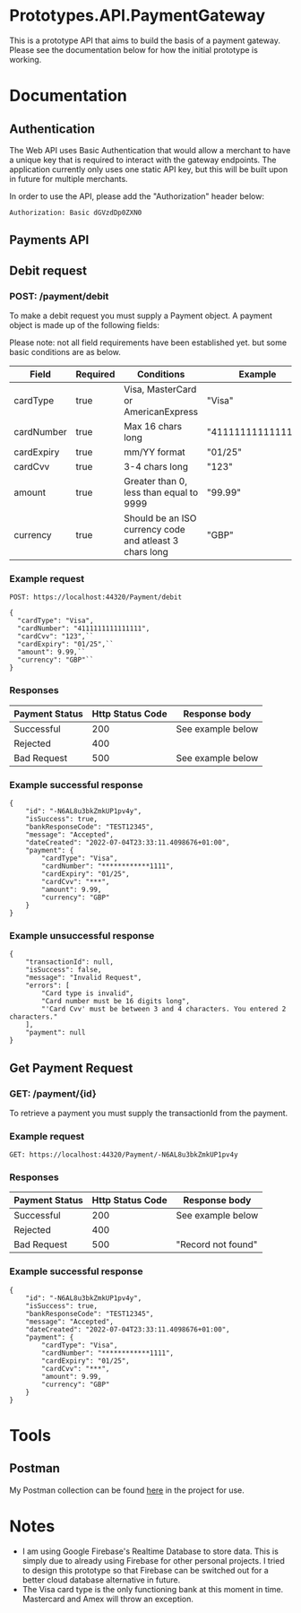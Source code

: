 # Prototypes.API.PaymentGateway

This is a prototype API that aims to build the basis of a payment gateway. Please see the documentation below for how the initial prototype is working.

# Documentation

## Authentication
The Web API uses Basic Authentication that would allow a merchant to have a unique key that is required to interact with the gateway endpoints. The application currently only uses one static API key, but this will be built upon in future for multiple merchants.

In order to use the API, please add the "Authorization" header below:

``Authorization: Basic dGVzdDp0ZXN0``

## Payments API
## Debit request
### POST: /payment/debit
To make a debit request you must supply a Payment object. A payment object is made up of the following fields:

Please note: not all field requirements have been established yet. but some basic conditions are as below.

| Field               | Required         | Conditions                                                | Example                       |
| ------------------- | ---------------- | --------------------------------------------------------- | ------------------------------|
| cardType            | true             | Visa, MasterCard or AmericanExpress                       | "Visa"                        |
| cardNumber          | true             | Max 16 chars long                                         | "4111111111111111"            |
| cardExpiry          | true             | mm/YY format                                              | "01/25"                       |
| cardCvv             | true             | 3-4 chars long                                            | "123"                         |
| amount              | true             | Greater than 0, less than equal to 9999                   | "99.99"                       |
| currency            | true             | Should be an ISO currency code and atleast 3 chars long   | "GBP"                         |

### Example request
``POST: https://localhost:44320/Payment/debit``
```
{
  "cardType": "Visa",
  "cardNumber": "4111111111111111",
  "cardCvv": "123",``
  "cardExpiry": "01/25",``
  "amount": 9.99,``
  "currency": "GBP"``
}
```

### Responses

| Payment Status      | Http Status Code | Response body                          |
| ------------------- | ---------------- | -------------------------------------- |
| Successful          | 200              | See example below                      |
| Rejected            | 400              |                                        |
| Bad Request         | 500              | See example below                      |


### Example successful response
```
{
    "id": "-N6AL8u3bkZmkUP1pv4y",
    "isSuccess": true,
    "bankResponseCode": "TEST12345",
    "message": "Accepted",
    "dateCreated": "2022-07-04T23:33:11.4098676+01:00",
    "payment": {
        "cardType": "Visa",
        "cardNumber": "************1111",
        "cardExpiry": "01/25",
        "cardCvv": "***",
        "amount": 9.99,
        "currency": "GBP"
    }
}

```
### Example unsuccessful response
```
{
    "transactionId": null,
    "isSuccess": false,
    "message": "Invalid Request",
    "errors": [
        "Card type is invalid",
        "Card number must be 16 digits long",
        "'Card Cvv' must be between 3 and 4 characters. You entered 2 characters."
    ],
    "payment": null
}
```

## Get Payment Request
### GET: /payment/{id}
To retrieve a payment you must supply the transactionId from the payment.

### Example request
``GET: https://localhost:44320/Payment/-N6AL8u3bkZmkUP1pv4y``

### Responses

| Payment Status      | Http Status Code | Response body                          |
| ------------------- | ---------------- | -------------------------------------- |
| Successful          | 200              | See example below                      |
| Rejected            | 400              |                                        |
| Bad Request         | 500              | "Record not found"                     |

### Example successful response
```
{
    "id": "-N6AL8u3bkZmkUP1pv4y",
    "isSuccess": true,
    "bankResponseCode": "TEST12345",
    "message": "Accepted",
    "dateCreated": "2022-07-04T23:33:11.4098676+01:00",
    "payment": {
        "cardType": "Visa",
        "cardNumber": "************1111",
        "cardExpiry": "01/25",
        "cardCvv": "***",
        "amount": 9.99,
        "currency": "GBP"
    }
}
```
# Tools
## Postman
My Postman collection can be found [here](https://github.com/mhayward-dev/Prototypes.API.PaymentGateway/blob/main/Tools/ProtoType.API.PaymentGateway.postman_collection.json) in the project for use.


# Notes
* I am using Google Firebase's Realtime Database to store data. This is simply due to already using Firebase for other personal projects. I tried to design this prototype so that Firebase can be switched out for a better cloud database alternative in future.
* The Visa card type is the only functioning bank at this moment in time. Mastercard and Amex will throw an exception.
